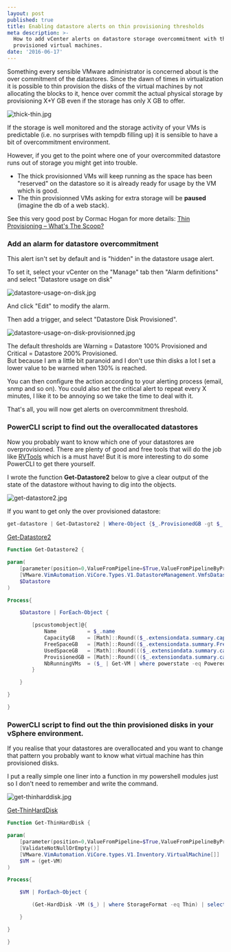 ```yaml
---
layout: post
published: true
title: Enabling datastore alerts on thin provisioning thresholds
meta description: >-
  How to add vCenter alerts on datastore storage overcommitment with thin
  provisioned virtual machines.
date: '2016-06-17'
---
```

Something every sensible VMware administrator is concerned about is the over commitment of the datastores. Since the dawn of times in virtualization it is possible to thin provision the disks of the virtual machines by not allocating the blocks to it, hence over commit the actual physical storage by provisioning X+Y GB even if the storage has only X GB to offer.

![thick-thin.jpg]({{site.baseurl}}/img/thick-thin.jpg)

If the storage is well monitored and the storage activity of your VMs is predictable (i.e. no surprises with tempdb filling up) it is sensible to have a bit of overcommitment environment.

However, if you get to the point where one of your overcommited datastore runs out of storage you might get into trouble.  
- The thick provisionned VMs will keep running as the space has been "reserved" on the datastore so it is already ready for usage by the VM which is good.
- The thin provisionned VMs asking for extra storage will be **paused** (imagine the db of a web stack).

See this very good post by Cormac Hogan for more details: [Thin Provisioning – What's The Scoop?](http://blogs.vmware.com/vsphere/2012/03/thin-provisioning-whats-the-scoop.html)


### Add an alarm for datastore overcommitment

This alert isn't set by default and is "hidden" in the datastore usage alert.

To set it, select your vCenter on the "Manage" tab then "Alarm definitions" and select "Datastore usage on disk"

![datastore-usage-on-disk.jpg]({{site.baseurl}}/img/datastore-usage-on-disk.jpg)

And click "Edit" to modify the alarm.

Then add a trigger, and select "Datastore Disk Provisioned".

![datastore-usage-on-disk-provisionned.jpg]({{site.baseurl}}/img/datastore-usage-on-disk-provisionned.jpg)

The default thresholds are Warning = Datastore 100% Provisioned and Critical = Datastore 200% Provisioned.  
But because I am a little bit paranoid and I don't use thin disks a lot I set a lower value to be warned when 130% is reached.

You can then configure the action according to your alerting process (email, snmp and so on). You could also set the critical alert to repeat every X minutes, I like it to be annoying so we take the time to deal with it.

That's all, you will now get alerts on overcommitment threshold.

### PowerCLI script to find out the overallocated datastores

Now you probably want to know which one of your datastores are overprovisioned. There are plenty of good and free tools that will do the job like [RVTools](http://www.robware.net/) which is a must have! But it is more interesting to do some PowerCLI to get there yourself.

I wrote the function **Get-Datastore2** below to give a clear output of the state of the datastore without having to dig into the objects.

![get-datastore2.jpg]({{site.baseurl}}/img/get-datastore2.jpg)

If you want to get only the over provisioned datastore:

```Powershell
get-datastore | Get-Datastore2 | Where-Object {$_.ProvisionedGB -gt $_.CapacityGB}
```

[Get-Datastore2](https://github.com/vxav/Scripting/blob/master/Get-Datastore2.ps1)

```Powershell
Function Get-Datastore2 {

param(
    [parameter(position=0,ValueFromPipeline=$True,ValueFromPipelineByPropertyname=$True)]
    [VMware.VimAutomation.ViCore.Types.V1.DatastoreManagement.VmfsDatastore[]]
    $Datastore
)

Process{

    $Datastore | ForEach-Object {

        [pscustomobject]@{
            Name          = $_.name
            CapacityGB    = [Math]::Round(($_.extensiondata.summary.capacity   / 1GB),2)
            FreeSpaceGB   = [Math]::Round(($_.extensiondata.summary.FreeSpace  / 1GB),2)
            UsedSpaceGB   = [Math]::Round((($_.extensiondata.summary.capacity  / 1GB) - ($_.extensiondata.summary.FreeSpace / 1GB)),2)
            ProvisionedGB = [Math]::Round((($_.extensiondata.summary.capacity  / 1GB) - ($_.extensiondata.summary.FreeSpace / 1GB) + ($_.extensiondata.summary.Uncommitted / 1GB)),2)
            NbRunningVMs  = ($_ | Get-VM | where powerstate -eq Poweredon).count
        }

    }

}

}
```

### PowerCLI script to find out the thin provisioned disks in your vSphere environment.

If you realise that your datastores are overallocated and you want to change that pattern you probably want to know what virtual machine has thin provisioned disks.

I put a really simple one liner into a function in my powershell modules just so I don't need to remember and write the command.

![get-thinharddisk.jpg]({{site.baseurl}}/img/get-thinharddisk.jpg)

[Get-ThinHardDisk](https://github.com/vxav/Scripting/blob/master/Get-ThinHardDisk.ps1)

```Powershell
Function Get-ThinHardDisk {

param(
    [parameter(position=0,ValueFromPipeline=$True,ValueFromPipelineByPropertyname=$True)]
    [ValidateNotNullOrEmpty()]
    [VMware.VimAutomation.ViCore.types.V1.Inventory.VirtualMachine[]]
    $VM = (get-VM)
)

Process{

    $VM | ForEach-Object {

        (Get-HardDisk -VM ($_) | where StorageFormat -eq Thin) | select Parent,Name,CapacityGB,StorageFormat

    }

}

}
```
